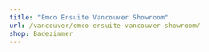 ```yaml
---
title: "Emco Ensuite Vancouver Showroom"
url: /vancouver/emco-ensuite-vancouver-showroom/
shop: Badezimmer
---
```

